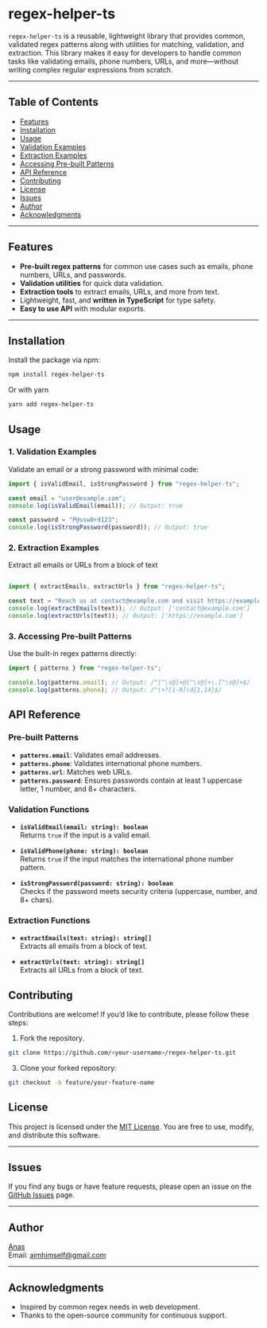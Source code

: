 # regex-helper-ts

`regex-helper-ts` is a reusable, lightweight library that provides common, validated regex patterns along with utilities for matching, validation, and extraction. This library makes it easy for developers to handle common tasks like validating emails, phone numbers, URLs, and more—without writing complex regular expressions from scratch.

---

## **Table of Contents**
- [Features](#features)
- [Installation](#installation)
- [Usage](#usage)
 - [Validation Examples](#validation-examples)
 - [Extraction Examples](#extraction-examples)
 - [Accessing Pre-built Patterns](#accessing-pre-built-patterns)
- [API Reference](#api-reference)
- [Contributing](#contributing)
- [License](#license)
- [Issues](#issues)
- [Author](#author)
- [Acknowledgments](#acknowledgments)

---

## **Features**
- **Pre-built regex patterns** for common use cases such as emails, phone numbers, URLs, and passwords.
- **Validation utilities** for quick data validation.
- **Extraction tools** to extract emails, URLs, and more from text.
- Lightweight, fast, and **written in TypeScript** for type safety.
- **Easy to use API** with modular exports.

---

## **Installation**

Install the package via npm:

```bash
npm install regex-helper-ts
``` 

Or with yarn

```bash
yarn add regex-helper-ts
``` 


## **Usage**

### **1. Validation Examples**

Validate an email or a strong password with minimal code:

```typescript
import { isValidEmail, isStrongPassword } from "regex-helper-ts";

const email = "user@example.com";
console.log(isValidEmail(email)); // Output: true

const password = "P@ssw0rd123";
console.log(isStrongPassword(password)); // Output: true

```

### **2. Extraction Examples**

Extract all emails or URLs from a block of text

```typescript

import { extractEmails, extractUrls } from "regex-helper-ts";

const text = "Reach us at contact@example.com and visit https://example.com.";
console.log(extractEmails(text)); // Output: ['contact@example.com']
console.log(extractUrls(text)); // Output: ['https://example.com']

```

### **3. Accessing Pre-built Patterns**

Use the built-in regex patterns directly:

```typescript
import { patterns } from "regex-helper-ts";

console.log(patterns.email); // Output: /^[^\s@]+@[^\s@]+\.[^\s@]+$/
console.log(patterns.phone); // Output: /^\+?[1-9]\d{1,14}$/
```


## **API Reference**

### **Pre-built Patterns**

-   **`patterns.email`**: Validates email addresses.
-   **`patterns.phone`**: Validates international phone numbers.
-   **`patterns.url`**: Matches web URLs.
-   **`patterns.password`**: Ensures passwords contain at least 1 uppercase letter, 1 number, and 8+ characters.

### **Validation Functions**

-   **`isValidEmail(email: string): boolean`**  
    Returns `true` if the input is a valid email.
    
-   **`isValidPhone(phone: string): boolean`**  
    Returns `true` if the input matches the international phone number pattern.
    
-   **`isStrongPassword(password: string): boolean`**  
    Checks if the password meets security criteria (uppercase, number, and 8+ chars).
    

### **Extraction Functions**

-   **`extractEmails(text: string): string[]`**  
    Extracts all emails from a block of text.
    
-   **`extractUrls(text: string): string[]`**  
    Extracts all URLs from a block of text.


## Contributing

Contributions are welcome! If you’d like to contribute, please follow these steps:

1.  Fork the repository.
```bash
git clone https://github.com/<your-username>/regex-helper-ts.git
```
3.  Clone your forked repository:
```bash
git checkout -b feature/your-feature-name
```

## **License**

This project is licensed under the [MIT License](LICENSE). You are free to use, modify, and distribute this software.

----------

## **Issues**

If you find any bugs or have feature requests, please open an issue on the [GitHub Issues](https://github.com/anasjmirza/regex-helper-ts/issues) page.

----------

## **Author**

[Anas](https://github.com/Canasjmirza)  
Email: ajmhimself@gmail.com

----------

## **Acknowledgments**

-   Inspired by common regex needs in web development.
-   Thanks to the open-source community for continuous support.
